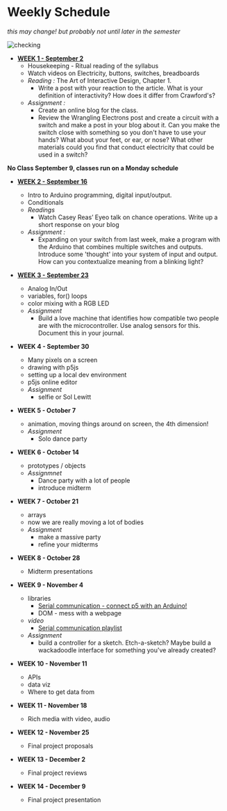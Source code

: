 # Weekly Schedule

_this may change! but probably not until later in the semester_

![checking](https://media0.giphy.com/media/l2YWxPbinlJYX5zMc/giphy.gif)

* **[WEEK 1 - September 2](week1/index.md)**
  * Housekeeping - Ritual reading of the syllabus
  * Watch videos on Electricity, buttons, switches, breadboards
  * _Reading :_ The Art of Interactive Design, Chapter 1.
    * Write a post with your reaction to the article. What is your definition of interactivity? How does it differ from Crawford's?
  * _Assignment :_
    * Create an online blog for the class.
    * Review the Wrangling Electrons post and create a circuit with a switch and make a post in your blog about it. Can you make the switch close with something so you don't have to use your hands? What about your feet, or ear, or nose? What other materials could you find that conduct electricity that could be used in a switch?
    
**No Class September 9, classes run on a Monday schedule**    
    
* **[WEEK 2 - September 16](week2/index.md)**
  * Intro to Arduino programming, digital input/output. 
  * Conditionals
  * _Readings_
    * Watch Casey Reas’ Eyeo talk on chance operations. Write up a short response on your blog
  * _Assignment :_
    * Expanding on your switch from last week, make a program with the Arduino that combines multiple switches and outputs. Introduce some 'thought' into your system of input and output. How can you contextualize meaning from a blinking light?

* **[WEEK 3 - September 23](week3/index.md)**
  * Analog In/Out 
  * variables, for() loops
  * color mixing with a RGB LED
  * _Assignment_
    * Build a love machine that identifies how compatible two people are with the microcontroller. Use analog sensors for this. Document this in your journal.
    
* **WEEK 4 - September 30**
  * Many pixels on a screen
  * drawing with p5js
  * setting up a local dev environment
  * p5js online editor
  * _Assignment_
    * selfie or Sol Lewitt
    
* **WEEK 5 - October 7**
  * animation, moving things around on screen, the 4th dimension!
  * _Assignment_
    * Solo dance party
  
* **WEEK 6 - October 14**
  * prototypes / objects
  * _Assignmnet_
    * Dance party with a lot of people
    * introduce midterm
    
* **WEEK 7 - October 21**
  * arrays
  * now we are really moving a lot of bodies
  * _Assignment_
    * make a massive party
    * refine your midterms
    
* **WEEK 8 - October 28**   
  * Midterm presentations
    
* **WEEK 9 - November 4**
  * libraries
    * [Serial communication - connect p5 with an Arduino!](week9/serial.md)
    * DOM - mess with a webpage
  * _video_
    * [Serial communication playlist](https://www.youtube.com/watch?v=PPyJnY7gcEg&list=PLnkvii1uWBvEprzkCJZbSAWsiqncWodoQ)
  * _Assignment_
    * build a controller for a sketch. Etch-a-sketch? Maybe build a wackadoodle interface for something you've already created?
    
* **WEEK 10 - November 11**
  * APIs
  * data viz
  * Where to get data from
    
* **WEEK 11 - November 18**
  * Rich media with video, audio
 
* **WEEK 12 - November 25**
  * Final project proposals
    
* **WEEK 13 - December 2**
  * Final project reviews
    
* **WEEK 14 - December 9**
  * Final project presentation
